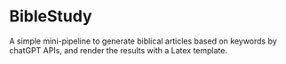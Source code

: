 # BibleStudy
A simple mini-pipeline to generate biblical articles based on keywords by chatGPT APIs, and render the results with a Latex template.
